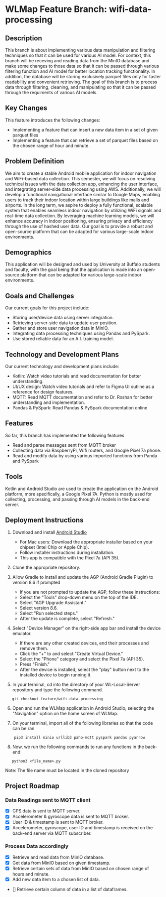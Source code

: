 # WLMap Feature Branch: wifi-data-processing

## Description

This branch is about implementing various data manipulation and filtering techniques so that it can be used for various AI model. For context, this branch will be receving and reading data from the MinIO database and make some changes to those data so that it can be passed through various filtering function and AI model for better location tracking functionality. In addition, the database will be storing exclusively parquet files only for faster readability and convenient retrieving. The goal of this branch is to process data through filtering, cleaning, and manipulating so that it can be passed through the requiments of various AI models.   

## Key Changes
This feature introduces the following changes:
  - Implementing a feature that can insert a new data item in a set of given parquet files
  - Implementing a feature that can retrieve a set of parquet files based on the chosen range of hour and minute.

## Problem Definition

We aim to create a stable Android mobile application for indoor navigation and WiFi-based data collection. This semester, we will focus on resolving technical issues with the data collection app, enhancing the user interface, and integrating server-side data processing using AWS. Additionally, we will develop a functional navigational interface similar to Google Maps, enabling users to track their indoor location within large buildings like malls and airports. In the long term, we aspire to deploy a fully functional, scalable system that enables seamless indoor navigation by utilizing WiFi signals and real-time data collection. By leveraging machine learning models, we will enhance accuracy in indoor positioning, ensuring privacy and efficiency through the use of hashed user data. Our goal is to provide a robust and open-source platform that can be adapted for various large-scale indoor environments.

## Demographics

This application will be designed and used by University at Buffalo students and faculty, with the goal being that the application is made into an open-source platform that can be adapted for various large-scale indoor environments. 

## Goals and Challenges
Our current goals for this project include:
   - Storing user/device data using server integration.
   - Retrieving server-side data to update user position.
   - Gather and store user navigation data in MinIO.
   - Integrating data processing techniques using Pandas and PySpark.
   - Use stored reliable data for an A.I. training model.


## Technology and Development Plans
Our current technology and development plans include:
   - Kotlin: Watch video tutorials and read documentation for better understanding.
   - UI/UX design: Watch video tutorials and refer to Figma UI outline as a reference for design features.
   - MQTT: Read MQTT documentation and refer to Dr. Roshan for better understanding and implementation.
   - Pandas & PySpark: Read Pandas & PySpark documentation online



## Features
So far, this branch has implemented the following features
   - Read and parse messages sent from MQTT broker
   - Collecting data via RaspberryPi, Wifi routers, and Google Pixel 7a phone.
   - Read and modify data by using various imported functions from Panda and PySpark


## Tools
Kotlin and Android Studio are used to create the application on the Android platform, more specifically, a Google Pixel 7A.
Python is mostly used for collecting, processing, and passing through AI models in the back-end server.

## Deployment Instructions

1. Download and install [Android Studio](https://developer.android.com/studio)
   - For Mac users: Download the appropriate installer based on your chipset (Intel Chip or Apple Chip).
   - Follow installer instructions during installation.
   - This app is compatible with the Pixel 7a (API 35).

2. Clone the appropriate repository.

3. Allow Gradle to install and update the AGP (Android Gradle Plugin) to version 8.6 if prompted
   - If you are not prompted to update the AGP, follow these instructions:
   - Select the "Tools" drop-down menu on the top of the IDE.
    - Select "AGP Upgrade Assistant."
     - Select version 8.6.
     - Select "Run selected steps."
     - After the update is complete, select "Refresh."

4. Select "Device Manager" on the right-side app bar and install the device emulator.
   - If there are any other created devices, end their processes and remove them.
   - Click the "+" to and select "Create Virtual Device."
   - Select the "Phone" category and select the Pixel 7a (API 35).
   - Press "Finish."
   - After the device is installed, select the "play" button next to the installed device to begin running it.
  
5. In your terminal, cd into the directory of your WL-Local-Server repository and type the following command.

```
   git checkout feature/wifi-data-processing
```

6. Open and run the WLMap application in Android Studio, selecting the "Navigation" option on the home screen of WLMap.

7. On your terminal, import all of the following libraries so that the code can be ran

```
    pip3 install minio urllib3 paho-mqtt pyspark pandas pyarrow
```

8. Now, we run the following commands to run any functions in the back-end
```
   python3 <file_name>.py
```
Note: The file name must be located in the cloned repository



## Project Roadmap

### Data Readings sent to MQTT client
- [x] GPS data is sent to MQTT server.
- [x] Accelerometer & gyroscope data is sent to MQTT broker.
- [x] User ID & timestamp is sent to MQTT broker.
- [x] Accelerometer, gyroscope, user ID and timestamp is received on the back-end server via MQTT subscriber.

### Process Data accordingly
- [x] Retrieve and read data from MinIO database.
- [x] Get data from MinIO based on given timestamp.
- [x] Retrieve certain sets of data from MinIO based on chosen range of hours and minute.
- [x] Add new data item to a chosen list of data.
- [] Retrieve certain column of data in a list of dataframes.